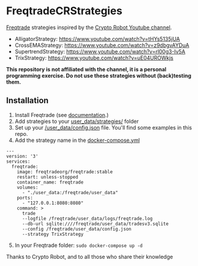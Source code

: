 # FreqtradeCRStrategies
[Freqtrade](https://www.freqtrade.io/en/stable/ "Freqtrade documentation") strategies inspired by the [Crypto Robot Youtube channel](https://www.youtube.com/channel/UCGjfXO9kR34es5IsHLyP5eA "Crypto Robot Youtube channel").

- AlligatorStrategy: https://www.youtube.com/watch?v=tHYs5135jUA
- CrossEMAStrategy: https://www.youtube.com/watch?v=z9dbgvAYDuA
- SupertrendStrategy: https://www.youtube.com/watch?v=rl00g3-Iv5A
- TrixStrategy: https://www.youtube.com/watch?v=uE04UROWkjs

**This repository is not affiliated with the channel, it is a personal programming exercise.
Do not use these strategies without (back)testing them.**

## Installation

1. Install Freqtrade (see [documentation](https://www.freqtrade.io/en/stable/docker_quickstart/ "official documentation").)
2. Add strategies to your [user_data/strategies/](user_data/strategies/) folder
3. Set up your [/user_data/config.json](/user_data/config.json) file. You'll find some examples in this repo.
4. Add the strategy name in the [docker-compose.yml](/docker-compose.yml)

```
---
version: '3'
services:
  freqtrade:
    image: freqtradeorg/freqtrade:stable
    restart: unless-stopped
    container_name: freqtrade
    volumes:
      - "./user_data:/freqtrade/user_data"
    ports:
      - "127.0.0.1:8080:8080"
    command: >
      trade
      --logfile /freqtrade/user_data/logs/freqtrade.log
      --db-url sqlite:////freqtrade/user_data/tradesv3.sqlite
      --config /freqtrade/user_data/config.json
      --strategy TrixStrategy
```

5. In your Freqtrade folder: `sudo docker-compose up -d`

Thanks to Crypto Robot, and to all those who share their knowledge